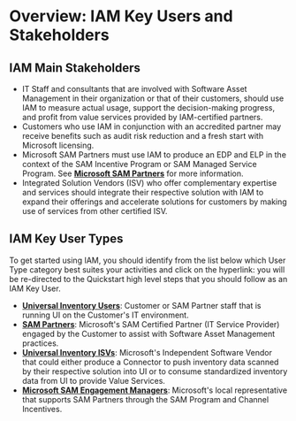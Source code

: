 # Overview: IAM Key Users and Stakeholders

## IAM Main Stakeholders

- IT Staff and consultants that are involved with Software Asset Management in their organization or that of their customers, should use IAM to measure actual usage, support the decision-making progress, and profit from value services provided by IAM-certified partners.  
- Customers who use IAM in conjunction with an accredited partner may receive benefits such as audit risk reduction and a fresh start with Microsoft licensing.
- Microsoft SAM Partners must use IAM to produce an EDP and ELP in the context of the SAM Incentive Program or SAM Managed Service Program. See [**Microsoft SAM Partners**](https://aka.ms/mssampartners) for more information.
- Integrated Solution Vendors (ISV) who offer complementary expertise and services should integrate their respective solution with IAM to expand their offerings and accelerate solutions for customers by making use of services from other certified ISV.  

## IAM Key User Types

To get started using IAM, you should identify from the list below which User Type category best suites your activities and click on the hyperlink: you will be re-directed to the Quickstart high level steps that you should follow as an IAM Key User.

- [**Universal Inventory Users**](../Quickstarts/UI.md): Customer or SAM Partner staff that is running UI on the Customer's IT environment.
- [**SAM Partners**](../Quickstarts/SAM-Partners.md): Microsoft's SAM Certified Partner (IT Service Provider) engaged by the Customer to assist with Software Asset Management practices.
- [**Universal Inventory ISVs**](../Quickstarts/ISV.md): Microsoft's Independent Software Vendor that could either produce a Connector to push inventory data scanned by their respective solution into UI or to consume standardized inventory data from UI to provide Value Services.​
- [**Microsoft SAM Engagement Managers**](../Quickstarts/SAM-EMs.md): Microsoft's local representative that supports SAM Partners through the SAM Program and Channel Incentives.